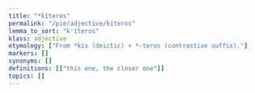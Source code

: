 ```yaml
---
title: "*ḱíteros"
permalink: "/pie/adjective/ḱíteros"
lemma_to_sort: "k'íteros"
klass: adjective
etymology: ["From *ḱis (deictic) +‎ *-teros (contrastive suffix)."]
markers: []
synonyms: []
definitions: [["this one, the closer one"]]
topics: []
---
```

